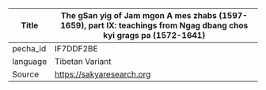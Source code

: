 |Title | The gSan yig of Jam mgon A mes zhabs (1597-1659), part IX: teachings from Ngag dbang chos kyi grags pa (1572-1641) 
| --- | --- 
|pecha_id | IF7DDF2BE
|language | Tibetan Variant
|Source | https://sakyaresearch.org